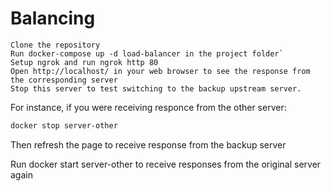 # Balancing

    Clone the repository
    Run docker-compose up -d load-balancer in the project folder`
    Setup ngrok and run ngrok http 80
    Open http://localhost/ in your web browser to see the response from the corresponding server
    Stop this server to test switching to the backup upstream server.

For instance, if you were receiving responce from the other server:
```bash
docker stop server-other
```

Then refresh the page to receive response from the backup server

Run docker start server-other to receive responses from the original server again
